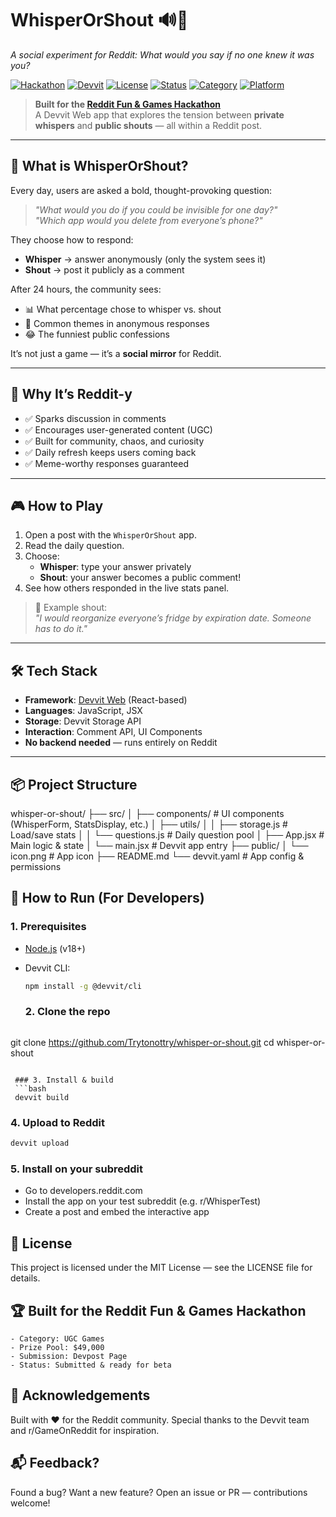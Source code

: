 # WhisperOrShout 🔊🤫  
*A social experiment for Reddit: What would you say if no one knew it was you?*

[![Hackathon](https://img.shields.io/badge/Event-Reddit%20Fun%20%26%20Games%20Hackathon-FF4500?logo=reddit&logoColor=white)](https://redditfunandgames.devpost.com/)
[![Devvit](https://img.shields.io/badge/Powered%20by-Devvit%20Web-000000?logo=react&logoColor=white)](https://devvit.reddit.com)
[![License](https://img.shields.io/badge/License-MIT-green.svg)](LICENSE)
[![Status](https://img.shields.io/badge/Status-Submitted%20%7C%20Ready%20for%20Beta-blue)](https://redditfunandgames.devpost.com/)
[![Category](https://img.shields.io/badge/Category-UGC%20Games-purple)](https://redditfunandgames.devpost.com/)
[![Platform](https://img.shields.io/badge/Platform-Reddit%20Interactive%20Posts-FF5700)](https://devvit.reddit.com/docs/concepts/interactive-posts)

> **Built for the [Reddit Fun & Games Hackathon](https://redditfunandgames.devpost.com/)**  
> A Devvit Web app that explores the tension between **private whispers** and **public shouts** — all within a Reddit post.

---

## 🎯 What is WhisperOrShout?

Every day, users are asked a bold, thought-provoking question:

> *"What would you do if you could be invisible for one day?"*  
> *"Which app would you delete from everyone’s phone?"*

They choose how to respond:
- **Whisper** → answer anonymously (only the system sees it)
- **Shout** → post it publicly as a comment

After 24 hours, the community sees:
- 📊 What percentage chose to whisper vs. shout
- 🧠 Common themes in anonymous responses
- 😂 The funniest public confessions

It’s not just a game — it’s a **social mirror** for Reddit.

---

## 🌟 Why It’s Reddit-y

- ✅ Sparks discussion in comments
- ✅ Encourages user-generated content (UGC)
- ✅ Built for community, chaos, and curiosity
- ✅ Daily refresh keeps users coming back
- ✅ Meme-worthy responses guaranteed

---

## 🎮 How to Play

1. Open a post with the `WhisperOrShout` app.
2. Read the daily question.
3. Choose:
   - **Whisper**: type your answer privately
   - **Shout**: your answer becomes a public comment!
4. See how others responded in the live stats panel.

> 💬 Example shout:  
> *"I would reorganize everyone’s fridge by expiration date. Someone has to do it."*

---

## 🛠 Tech Stack

- **Framework**: [Devvit Web](https://devvit.reddit.com) (React-based)
- **Languages**: JavaScript, JSX
- **Storage**: Devvit Storage API
- **Interaction**: Comment API, UI Components
- **No backend needed** — runs entirely on Reddit

---

## 📦 Project Structure
whisper-or-shout/
├── src/
│   ├── components/       # UI components (WhisperForm, StatsDisplay, etc.)
│   ├── utils/
│   │   ├── storage.js      # Load/save stats
│   │   └── questions.js    # Daily question pool
│   ├── App.jsx             # Main logic & state
│   └── main.jsx            # Devvit app entry
├── public/
│   └── icon.png            # App icon
├── README.md
└── devvit.yaml             # App config & permissions

## 🚀 How to Run (For Developers)

### 1. Prerequisites
- [Node.js](https://nodejs.org/) (v18+)
- Devvit CLI:  
  ```bash
  npm install -g @devvit/cli
  ```

  ### 2. Clone the repo
  ```bash
git clone https://github.com/Trytonottry/whisper-or-shout.git
cd whisper-or-shout
```

 ### 3. Install & build
 ```bash
 devvit build
 ```

  ### 4. Upload to Reddit
  ```bash
  devvit upload
  ```

  ### 5. Install on your subreddit
  - Go to developers.reddit.com
  - Install the app on your test subreddit (e.g. r/WhisperTest)
  - Create a post and embed the interactive app
     
## 📜 License 

This project is licensed under the MIT License — see the LICENSE  file for details. 
 
## 🏆 Built for the Reddit Fun & Games Hackathon 

    - Category: UGC Games
    - Prize Pool: $49,000
    - Submission: Devpost Page 
    - Status: Submitted & ready for beta

## 🙌 Acknowledgements 

Built with ❤️ for the Reddit community.
Special thanks to the Devvit team and r/GameOnReddit for inspiration. 
 
## 📬 Feedback? 

Found a bug? Want a new feature?
Open an issue or PR — contributions welcome!     
